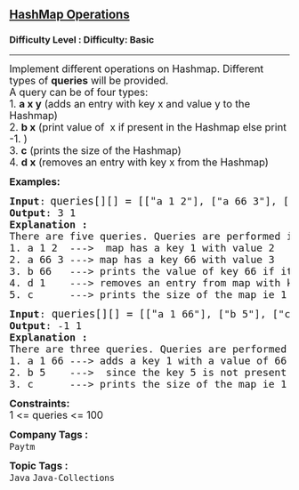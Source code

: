 <h2><a href="https://www.geeksforgeeks.org/problems/java-collection-set-3-hashmap/1?page=6&category=Java&sortBy=submissions">HashMap Operations</a></h2><h3>Difficulty Level : Difficulty: Basic</h3><hr><div class="problems_problem_content__Xm_eO"><p><span style="font-size: 18px;">Implement different operations on Hashmap. Different types of <strong>queries</strong> will be provided.<br>A query can be of four&nbsp;types:<br>1. <strong>a x y</strong>&nbsp;(adds an entry&nbsp;with key x and value&nbsp;y to the Hashmap)<br>2. <strong>b x</strong> (print value of &nbsp;x if&nbsp;present in the Hashmap else print -1.&nbsp;)<br>3. <strong>c</strong> (prints the size of the Hashmap)<br>4. <strong>d x</strong> (removes an entry&nbsp;with key x from the Hashmap)</span></p>
<p><strong><span style="font-size: 18px;">Examples:</span><span style="font-size: 18px;"> </span></strong></p>
<pre><span style="font-size: 18px;"><strong>Input</strong>:</span><span> <span style="font-size: 14pt;">queries[][] = [["</span></span><span style="font-size: 18px;">a 1 2"], ["a 66 3"], ["b 66"], ["d 1"], ["c"]] </span>
<span style="font-size: 18px;"><strong>Output</strong>: </span><span style="font-size: 18px;">3 1 </span>
<span style="font-size: 18px;"><strong>Explanation :</strong>
There are five queries. Queries are performed in this order
1. a 1 2  ---&gt;  map has a key 1 with value 2
2. a 66 3 ---&gt; map has a key 66 with value 3
3. b 66   ---&gt; prints the value of key 66 if its present in the map ie 3.
4. d 1    ---&gt; removes an entry from map with key 1
5. c      ---&gt; prints the size of the map ie 1</span></pre>
<pre><span style="font-size: 18px;"><strong>Input</strong>: </span><span style="font-size: 14pt;">queries[][] = [["</span><span style="font-size: 18px;">a 1 66"], ["b 5"], ["c"]]</span>
<span style="font-size: 18px;"><strong>Output</strong>: </span><span style="font-size: 18px;">-1 1</span>
<span style="font-size: 18px;"><strong>Explanation :</strong>
There are three queries. Queries are performed in this order
1. a 1 66 ---&gt; adds a key 1 with a value of 66 in the map
2. b 5    ---&gt;  since the key 5 is not present in the map hence -1 is printed.
3. c      ---&gt; prints the size of the map ie 1</span></pre>
<p><span style="font-size: 18px;"><strong>Constraints:</strong><br>1 &lt;= queries &lt;= 100</span></p></div><p><span style=font-size:18px><strong>Company Tags : </strong><br><code>Paytm</code>&nbsp;<br><p><span style=font-size:18px><strong>Topic Tags : </strong><br><code>Java</code>&nbsp;<code>Java-Collections</code>&nbsp;